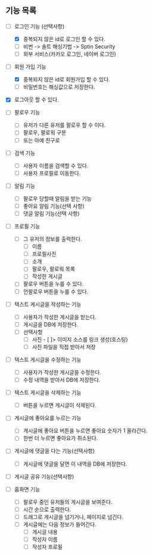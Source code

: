 ## 기능 목록
- [ ] 로그인 기능 (선택사항)
	- [x] 중복되지 않은 id로 로그인 할 수 있다.
	- [ ] 비번 -> 솔트 해싱기법 -> Sptin Security
	- [ ] 외부 서비스(카카오 로그인, 네이버 로그인)

- [ ] 회원 가입 기능
  - [x] 중복되지 않은 id로 회원가입 할 수 있다.
  - [ ] 비밀번호는 해싱값으로 저장한다.

- [x] 로그아웃 할 수 있다.

- [ ] 팔로우 기능
	- [ ] 유저가 다른 유저를 팔로우 할 수 이다.
	- [ ] 팔로우, 팔로워 구분
	- [ ] 또는 아예 친구로

- [ ] 검색 기능
	- [ ] 사용자 이름을 검색할 수 있다.
	- [ ] 사용자 프로필로 이동한다.

- [ ] 알림 기능
	- [ ] 팔로우 당할때 알림을 받는 기능
	- [ ] 좋아요 알림 기능(선택 사항)
	- [ ] 댓글 알림 기능(선택 사항)

- [ ] 프로필 기능
	- [ ] 그 유저의 정보를 출력한다.
		- [ ] 이름
		- [ ] 프로필사진
		- [ ] 소개
		- [ ] 팔로우, 팔로워 목록
		- [ ] 작성한 게시글
	- [ ] 팔로우 버튼을 누를 수 있다.
	- [ ] 언팔로우 버튼을 누를 수 있다.

- [ ] 텍스트 게시글을 작성하는 기능
	- [ ] 사용자가 작성한 게시글을 받는다.
	- [ ] 게시글을 DB에 저장한다.
	- [ ] 선택사항
		- [ ] 사진 - [ ]> 이미지 소스를 링크 생성(호스팅)
		- [ ] 사진 파일을 직접 받아서 저장

- [ ] 텍스트 게시글을 수정하는 기능
	- [ ] 사용자가 작성한 게시글을 수정한다.
	- [ ] 수정 내역을 받아서 DB에 저장한다.

- [ ] 텍스트 게시글을 삭제하는 기능
	- [ ] 버튼을 누르면 게시글이 삭제된다.

- [ ] 게시글에 좋아요를 누르는 기능
	- [ ] 게시글에 좋아요 버튼을 누르면 좋아요 숫자가 1 올라간다.
	- [ ] 한번 더 누르면 좋아요가 취소된다.

- [ ] 게시글에 댓글을 다는 기능(선택사항)
	- [ ] 게시글에 댓글을 달면 이 내역을 DB에 저장한다.

- [ ] 게시글 공유 기능(선택사항)

- [ ] 홈화면 기능
	- [ ] 팔로우 중인 유저들의 게시글을 보여준다.
	- [ ] 시간 순으로 출력한다.
	- [ ] 드래그로 게시글을 넘기거나, 페이지로 넘긴다.
	- [ ] 게시글에는 다음 정보가 들어간다.
		- [ ] 게시글 내용
		- [ ] 작성자 이름
		- [ ] 작성자 프로필
